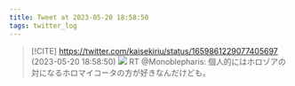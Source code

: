 ```yaml
---
title: Tweet at 2023-05-20 18:58:50
tags: twitter_log
---
```


> [!CITE] https://twitter.com/kaisekiriu/status/1659861229077405697 (2023-05-20 18:58:50)
> ![](https://twitter.com/kaisekiriu/status/1659861229077405697)
> RT @Monoblepharis: 個人的にはホロゾアの対になるホロマイコータの方が好きなんだけども。
